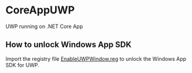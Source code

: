 # CoreAppUWP
UWP running on .NET Core App

## How to unlock Windows App SDK
Import the registry file [EnableUWPWindow.reg](./EnableUWPWindow.reg) to unlock the Windows App SDK for UWP.